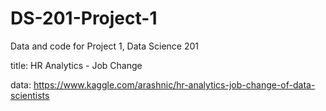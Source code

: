 # DS-201-Project-1
Data and code for Project 1, Data Science 201

title: HR Analytics - Job Change

data:  https://www.kaggle.com/arashnic/hr-analytics-job-change-of-data-scientists
